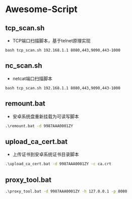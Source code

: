 # Awesome-Script

## tcp_scan.sh

- TCP端口扫描脚本，基于telnet原理实现

```shell
bash tcp_scan.sh 192.168.1.1 8080,443,9090,443-1000
```

## nc_scan.sh

- netcat端口扫描脚本

```shell
bash tcp_scan.sh 192.168.1.1 8080,443,9090,443-1000
```

## remount.bat

- 安卓系统盘重新挂载为可读写脚本

```cmd
.\remount.bat -d 9987AAA0001ZY
```

## upload_ca_cert.bat

- 上传证书到安卓系统证书目录脚本

```cmd
.\upload_ca_cert.bat -d 9987AAA0001ZY -c ca.crt
```

## proxy_tool.bat

```cmd
.\proxy_tool.bat -d 9987AAA0001ZY -h 127.0.0.1 -p 8080
```
